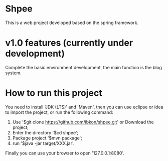 # Shpee

This is a web project developed based on the spring framework.



# v1.0 features (currently under development)

Complete the basic environment development, the main function is the blog system.



# How to run this project

You need to install 'JDK (LTS)' and 'Maven', then you can use eclipse or idea to import the project, or run the following command:

1. Use '$git clone https://github.com/ibkon/shpee.git' or Download the project;
2. Enter the directory '$cd shpee';
3. Package project '$mvn package';
4. run '$java -jar target/XXX.jar'.

Finally you can use your browser to open '127.0.0.1:8080'.